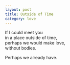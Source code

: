 ```yaml
---
layout: post
title: Outside of Time
category: love
---
```


If I could meet you  
in a place outside of time,  
perhaps we would make love,  
without bodies.

Perhaps we already have.